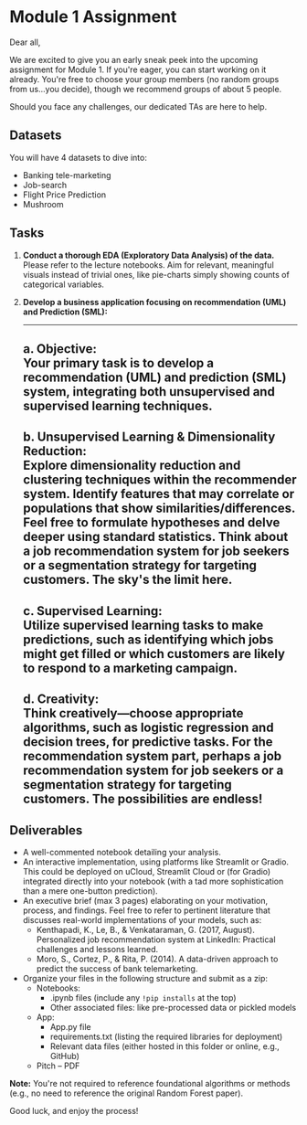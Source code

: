 # Module 1 Assignment

Dear all,

We are excited to give you an early sneak peek into the upcoming assignment for Module 1. If you're eager, you can start working on it already. You're free to choose your group members (no random groups from us...you decide), though we recommend groups of about 5 people.

Should you face any challenges, our dedicated TAs are here to help.

## Datasets

You will have 4 datasets to dive into:
- Banking tele-marketing
- Job-search
- Flight Price Prediction
- Mushroom

## Tasks

1. **Conduct a thorough EDA (Exploratory Data Analysis) of the data.**  
   Please refer to the lecture notebooks. Aim for relevant, meaningful visuals instead of trivial ones, like pie-charts simply showing counts of categorical variables.

2. **Develop a business application focusing on recommendation (UML) and Prediction (SML):**

   ---
   a. **Objective:**  
      Your primary task is to develop a recommendation (UML) and prediction (SML) system, integrating both unsupervised and supervised learning techniques.
   ---
   b. **Unsupervised Learning & Dimensionality Reduction:**  
      Explore dimensionality reduction and clustering techniques within the recommender system. Identify features that may correlate or populations that show similarities/differences. Feel free to formulate hypotheses and delve deeper using standard statistics. Think about a job recommendation system for job seekers or a segmentation strategy for targeting customers. The sky's the limit here.
   ---
   c. **Supervised Learning:**  
      Utilize supervised learning tasks to make predictions, such as identifying which jobs might get filled or which customers are likely to respond to a marketing campaign.
   ---
   d. **Creativity:**  
      Think creatively—choose appropriate algorithms, such as logistic regression and decision trees, for predictive tasks. For the recommendation system part, perhaps a job recommendation system for job 
 seekers or a segmentation strategy for targeting customers. The possibilities are endless!
   ---
## Deliverables

- A well-commented notebook detailing your analysis.
- An interactive implementation, using platforms like Streamlit or Gradio. This could be deployed on uCloud, Streamlit Cloud or (for Gradio) integrated directly into your notebook (with a tad more sophistication than a mere one-button prediction).
- An executive brief (max 3 pages) elaborating on your motivation, process, and findings. Feel free to refer to pertinent literature that discusses real-world implementations of your models, such as:
  - Kenthapadi, K., Le, B., & Venkataraman, G. (2017, August). Personalized job recommendation system at LinkedIn: Practical challenges and lessons learned.
  - Moro, S., Cortez, P., & Rita, P. (2014). A data-driven approach to predict the success of bank telemarketing.
- Organize your files in the following structure and submit as a zip:
  - Notebooks:
    - .ipynb files (include any `!pip installs` at the top)
    - Other associated files: like pre-processed data or pickled models
  - App:
    - App.py file
    - requirements.txt (listing the required libraries for deployment)
    - Relevant data files (either hosted in this folder or online, e.g., GitHub)
  - Pitch – PDF

**Note:** You're not required to reference foundational algorithms or methods (e.g., no need to reference the original Random Forest paper).

Good luck, and enjoy the process!
